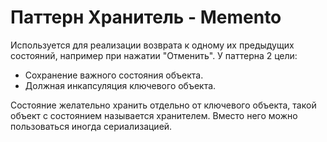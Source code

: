 Паттерн Хранитель -  Memento
============================
Используется для реализации возврата к одному их предыдущих состояний, например
при нажатии "Отменить". У паттерна 2 цели:
* Сохранение важного состояния объекта.
* Должная инкапсуляция ключевого объекта.

Состояние желательно хранить отдельно от ключевого объекта, такой объект с состоянием
называется хранителем. 
Вместо него можно пользоваться иногда сериализацией. 
